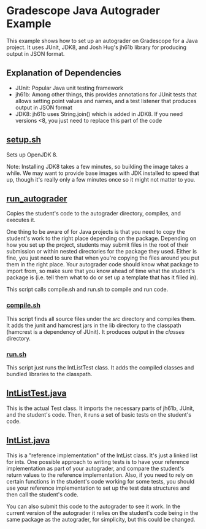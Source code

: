 # Gradescope Java Autograder Example

This example shows how to set up an autograder on Gradescope for a
Java project. It uses JUnit, JDK8, and Josh Hug's jh61b library for
producing output in JSON format.

## Explanation of Dependencies

- JUnit: Popular Java unit testing framework
- jh61b: Among other things, this provides annotations for JUnit tests that allows setting point values and names, and a test listener that produces output in JSON format
- JDK8: jh61b uses String.join() which is added in JDK8. If you need versions <8, you just need to replace this part of the code

## [setup.sh](setup.sh)

Sets up OpenJDK 8.

Note: Installing JDK8 takes a few minutes, so building the image takes
a while. We may want to provide base images with JDK installed to
speed that up, though it's really only a few minutes once so it might
not matter to you.

## [run_autograder](run_autograder)

Copies the student's code to the autograder directory, compiles, and
executes it.

One thing to be aware of for Java projects is that you need to copy
the student's work to the right place depending on the
package. Depending on how you set up the project, students may submit
files in the root of their submission or within nested directories for
the package they used. Either is fine, you just need to sure that when
you're copying the files around you put them in the right place. Your
autograder code should know what package to import from, so make sure
that you know ahead of time what the student's package is (i.e. tell
them what to do or set up a template that has it filled in).

This script calls compile.sh and run.sh to compile and run code.

### [compile.sh](compile.sh)

This script finds all source files under the *src* directory and
compiles them. It adds the junit and hamcrest jars in the lib
directory to the classpath (hamcrest is a dependency of JUnit). It
produces output in the *classes* directory.

### [run.sh](run.sh)

This script just runs the IntListTest class. It adds the compiled
classes and bundled libraries to the classpath.

## [IntListTest.java](src/main/java/com/gradescope/autograder_test/IntListTest.java)

This is the actual Test class. It imports the necessary parts of
jh61b, JUnit, and the student's code. Then, it runs a set of basic
tests on the student's code.

## [IntList.java](src/main/java/com/gradescope/autograder_test/IntList.java)

This is a "reference implementation" of the IntList class. It's just a
linked list for ints. One possible approach to writing tests is to
have your reference implementation as part of your autograder, and
compare the student's return values to the reference
implementation. Also, if you need to rely on certain functions in the
student's code working for some tests, you should use your reference
implementation to set up the test data structures and then call the
student's code.

You can also submit this code to the autograder to see it work. In the
current version of the autograder it relies on the student's code
being in the same package as the autograder, for simplicity, but this
could be changed.

